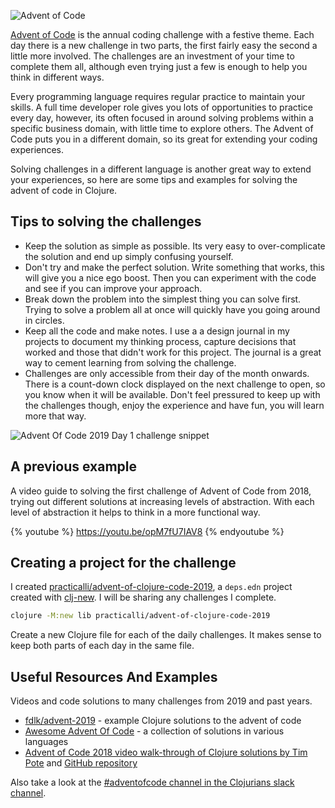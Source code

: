 ![Advent of Code](/images/advent-of-code.png)

[Advent of Code](https://adventofcode.com/) is the annual coding challenge with a festive theme.  Each day there is a new challenge in two parts, the first fairly easy the second a little more involved.  The challenges are an investment of your time to complete them all, although even trying just a few is enough to help you think in different ways.

Every programming language requires regular practice to maintain your skills.  A full time developer role gives you lots of opportunities to practice every day, however, its often focused in around solving problems within a specific business domain, with little time to explore others.  The Advent of Code puts you in a different domain, so its great for extending your coding experiences.

Solving challenges in a different language is another great way to extend your experiences, so here are some tips and examples for solving the advent of code in Clojure.


## Tips to solving the challenges
* Keep the solution as simple as possible.  Its very easy to over-complicate the solution and end up simply confusing yourself.
* Don't try and make the perfect solution.  Write something that works, this will give you a nice ego boost.  Then you can experiment with the code and see if you can improve your approach.
* Break down the problem into the simplest thing you can solve first.  Trying to solve a problem all at once will quickly have you going around in circles.
* Keep all the code and make notes.  I use a a design journal in my projects to document my thinking process, capture decisions that worked and those that didn't work for this project.  The journal is a great way to cement learning from solving the challenge.
* Challenges are only accessible from their day of the month onwards.  There is a count-down clock displayed on the next challenge to open, so you know when it will be available.  Don't feel pressured to keep up with the challenges though, enjoy the experience and have fun, you will learn more that way.

![Advent Of Code 2019 Day 1 challenge snippet](/images/advent-of-code-2019-day1.png)

## A previous example
A video guide to solving the first challenge of Advent of Code from 2018, trying out different solutions at increasing levels of abstraction.  With each level of abstraction it helps to think in a more functional way.

{% youtube %}
https://youtu.be/opM7fU7IAV8
{% endyoutube %}


## Creating a project for the challenge
I created [practicalli/advent-of-clojure-code-2019](https://github.com/practicalli/advent-of-clojure-code-2019), a `deps.edn` project created with [clj-new](https://github.com/seancorfield/clj-new).  I will be sharing any challenges I complete.

```bash
clojure -M:new lib practicalli/advent-of-clojure-code-2019
```

Create a new Clojure file for each of the daily challenges.  It makes sense to keep both parts of each day in the same file.


## Useful Resources And Examples
Videos and code solutions to many challenges from 2019 and past years.

* [fdlk/advent-2019](https://github.com/fdlk/advent-2019) - example Clojure solutions to the advent of code
* [Awesome Advent Of Code](https://github.com/Bogdanp/awesome-advent-of-code) - a collection of solutions in various languages
* [Advent of Code 2018 video walk-through of Clojure solutions by Tim Pote](https://potetm.com/videos.html) and [GitHub repository](https://github.com/potetm/advent-of-code)

Also take a look at the [#adventofcode channel in the Clojurians slack channel](https://clojurians.slack.com/messages/adventofcode).
